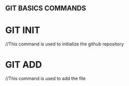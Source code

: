 ## GIT BASICS COMMANDS

# GIT INIT

//This command is used to initialize the github repository

# GIT ADD

//This command is used to add the file
